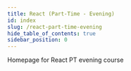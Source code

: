 ```yaml
---
title: React (Part-Time - Evening)
id: index
slug: /react-part-time-evening
hide_table_of_contents: true
sidebar_position: 0
---
```


Homepage for React PT evening course
